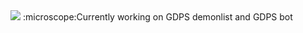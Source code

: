 <img src="https://media.tenor.com/fTTVgygGDh8AAAAC/kitty-cat-sandwich.gif">
:microscope:Currently working on GDPS demonlist and GDPS bot
